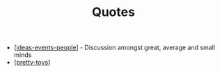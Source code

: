 ﻿---
tags: sense, quotes
title: Quotes
type: note
---

- [[ideas-events-people]] - Discussion amongst great, average and small minds
- [[pretty-toys]]

[//begin]: # "Autogenerated link references for markdown compatibility"
[ideas-events-people]: ideas-events-people "Great Minds Discuss Ideas; Average Minds Discuss Events; Small Minds Discuss People"
[pretty-toys]: pretty-toys "Pretty Toys"
[//end]: # "Autogenerated link references"